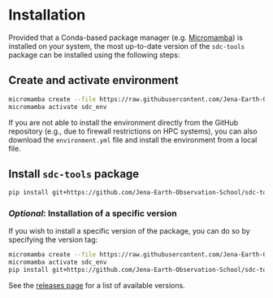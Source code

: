 # Installation

Provided that a Conda-based package manager (e.g. 
[Micromamba](https://mamba.readthedocs.io/en/latest/user_guide/micromamba.html))
is installed on your system, the most up-to-date version of the `sdc-tools` 
package can be installed using the following steps:

## Create and activate environment

```bash
micromamba create --file https://raw.githubusercontent.com/Jena-Earth-Observation-School/sdc-tools/main/environment.yml
micromamba activate sdc_env
```

If you are not able to install the environment directly from the GitHub 
repository (e.g., due to firewall restrictions on HPC systems), you can also 
download the `environment.yml` file and install the environment from a local 
file.

## Install `sdc-tools` package

```bash
pip install git+https://github.com/Jena-Earth-Observation-School/sdc-tools.git
```

### _Optional_: Installation of a specific version

If you wish to install a specific version of the package, you can do so by 
specifying the version tag:

```bash
micromamba create --file https://raw.githubusercontent.com/Jena-Earth-Observation-School/sdc-tools/v0.1.0/environment.yml
micromamba activate sdc_env
pip install git+https://github.com/Jena-Earth-Observation-School/sdc-tools.git@v0.1.0
```

See the [releases page](https://github.com/Jena-Earth-Observation-School/sdc-tools/releases) for a list of available versions.
